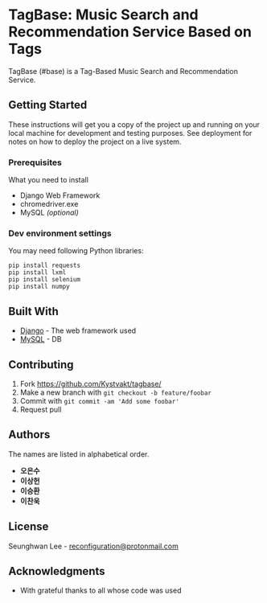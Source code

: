 # TagBase: Music Search and Recommendation Service Based on Tags

TagBase (#base) is a Tag-Based Music Search and Recommendation Service.

## Getting Started

These instructions will get you a copy of the project up and running on your local machine for development and testing purposes. See deployment for notes on how to deploy the project on a live system.

### Prerequisites

What you need to install

* Django Web Framework
* chromedriver.exe
* MySQL *(optional)*

### Dev environment settings

You may need following Python libraries:

```
pip install requests
pip install lxml
pip install selenium
pip install numpy
```

## Built With

* [Django](https://www.djangoproject.com/) - The web framework used
* [MySQL](https://www.mysql.com/) - DB

## Contributing

1. Fork <https://github.com/Kystvakt/tagbase/>
2. Make a new branch with `git checkout -b feature/foobar`
3. Commit with `git commit -am 'Add some foobar'`
4. Request pull

## Authors

The names are listed in alphabetical order.

* **오은수**
* **이상헌**
* **이승환**
* **이찬욱**

## License

Seunghwan Lee - reconfiguration@protonmail.com

## Acknowledgments

* With grateful thanks to all whose code was used